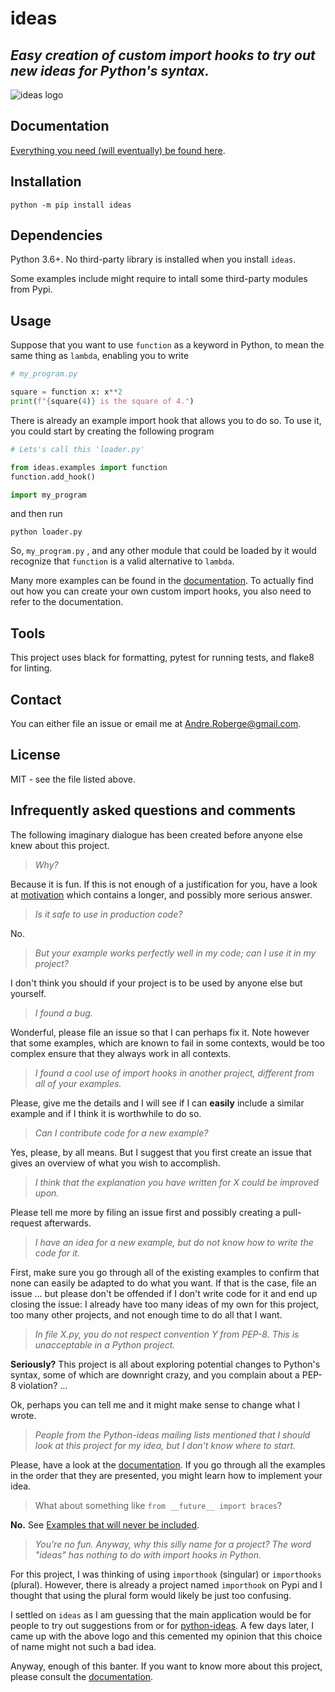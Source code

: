 # ideas

## *Easy creation of custom import hooks to try out new ideas for Python's syntax.*

![ideas logo](https://raw.githubusercontent.com/aroberge/ideas/master/ideas.png)


## Documentation

[Everything you need (will eventually) be found here](https://aroberge.github.io/ideas/docs/html/).

## Installation

```
python -m pip install ideas
```

## Dependencies

Python 3.6+. No third-party library is installed when you install `ideas`.

Some examples include might require to intall some third-party modules from Pypi.

## Usage

Suppose that you want to use `function` as a keyword in Python, to mean
the same thing as `lambda`, enabling you to write

```python
# my_program.py

square = function x: x**2
print(f"{square(4)} is the square of 4.")
```

There is already an example import hook that allows you to do so.
To use it, you could start by creating the following program

```python
# Lets's call this 'loader.py'

from ideas.examples import function
function.add_hook()

import my_program
```

and then run

```
python loader.py
```

So, `my_program.py` , and any other module that could be
loaded by it would recognize that `function` is a valid alternative to `lambda`.

Many more examples can be found in the [documentation](https://aroberge.github.io/ideas/docs/html/). To actually find out how you can create your own custom import hooks,
you also need to refer to the documentation.


## Tools

This project uses black for formatting, pytest for running tests,
and flake8 for linting.

## Contact

You can either file an issue or email me at <Andre.Roberge@gmail.com>.


## License

MIT - see the file listed above.


## Infrequently asked questions and comments

The following imaginary dialogue has been created before anyone else knew about
this project.

> _Why?_

Because it is fun. If this is not enough of a justification for you, have a look at
[motivation](https://aroberge.github.io/ideas/docs/html/motivation.html)
which contains a longer, and possibly more serious answer.

> _Is it safe to use in production code?_

No.

> _But your example works perfectly well in my code; can I use it in my
> project?_

I don't think you should if your project is to be used by anyone else
but yourself.

> _I found a bug._

Wonderful, please file an issue so that I can perhaps fix it. Note however
that some examples, which are known to fail in some contexts, would
be too complex ensure that they always work in all contexts.

> _I found a cool use of import hooks in another project, different from
> all of your examples._

Please, give me the details and I will see if I can **easily** include
a similar example and if I think it is worthwhile to do so.

> _Can I contribute code for a new example?_

Yes, please, by all means. But I suggest that you first create an issue that gives
an overview of what you wish to accomplish.

> _I think that the explanation you have written for X could be improved upon._

Please tell me more by filing an issue first and possibly creating a pull-request afterwards.

> _I have an idea for a new example, but do not know how to write the code for it._

First, make sure you go through all of the existing examples to confirm that
none can easily be adapted to do what you want.
If that is the case, file an issue ...
but please don't be offended if I don't write code for it
and end up closing the issue: I already have too many ideas of my own
for this project, too many other projects, and not
enough time to do all that I want.

> _In file X.py, you do not respect convention Y from PEP-8. This is unacceptable
> in a Python project._

**Seriously?**  This project is all about exploring potential changes
to Python's syntax, some of which are downright crazy, and you complain
about a PEP-8 violation? ...

Ok, perhaps you can tell me and it might make sense to change what I wrote.

> _People from the Python-ideas mailing lists mentioned that I should look
> at this project for my idea, but I don't know where to start._

Please, have a look at the [documentation](https://aroberge.github.io/ideas/docs/html/).
If you go through all the examples in the order that they are presented, you
might learn how to implement your idea.

> What about something like `from __future__ import braces`?

**No.** See [Examples that will never be included](https://aroberge.github.io/ideas/docs/html/excluded.html).

> _You're no fun. Anyway, why this silly name for a project?
> The word "ideas" has nothing to do with import hooks in Python._

For this project, I was thinking of using `importhook` (singular) or
`importhooks` (plural). However, there is already a project named
`importhook` on Pypi and I thought that using the plural form would
likely be just too confusing.

I settled on `ideas` as I am guessing that the main application would be
for people to try out suggestions from or for
[python-ideas](https://mail.python.org/archives/list/python-ideas@python.org/).
A few days later, I came up with the above logo and this cemented my opinion that this
choice of name might not such a bad idea.

Anyway, enough of this banter. If you want to know more about this project,
please consult the [documentation](https://aroberge.github.io/ideas/docs/html/).
